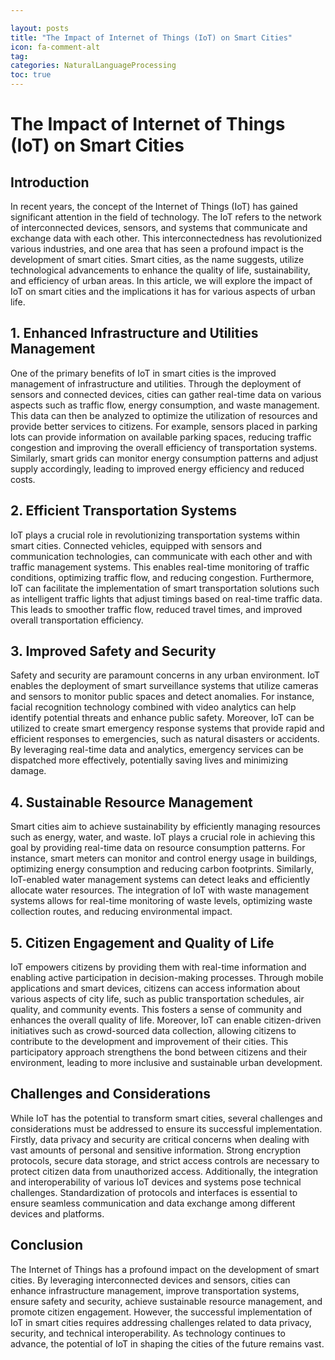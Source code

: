 ```yaml
---

layout: posts
title: "The Impact of Internet of Things (IoT) on Smart Cities"
icon: fa-comment-alt
tag:      
categories: NaturalLanguageProcessing
toc: true
---
```




# The Impact of Internet of Things (IoT) on Smart Cities

## Introduction

In recent years, the concept of the Internet of Things (IoT) has gained significant attention in the field of technology. The IoT refers to the network of interconnected devices, sensors, and systems that communicate and exchange data with each other. This interconnectedness has revolutionized various industries, and one area that has seen a profound impact is the development of smart cities. Smart cities, as the name suggests, utilize technological advancements to enhance the quality of life, sustainability, and efficiency of urban areas. In this article, we will explore the impact of IoT on smart cities and the implications it has for various aspects of urban life.

## 1. Enhanced Infrastructure and Utilities Management

One of the primary benefits of IoT in smart cities is the improved management of infrastructure and utilities. Through the deployment of sensors and connected devices, cities can gather real-time data on various aspects such as traffic flow, energy consumption, and waste management. This data can then be analyzed to optimize the utilization of resources and provide better services to citizens. For example, sensors placed in parking lots can provide information on available parking spaces, reducing traffic congestion and improving the overall efficiency of transportation systems. Similarly, smart grids can monitor energy consumption patterns and adjust supply accordingly, leading to improved energy efficiency and reduced costs.

## 2. Efficient Transportation Systems

IoT plays a crucial role in revolutionizing transportation systems within smart cities. Connected vehicles, equipped with sensors and communication technologies, can communicate with each other and with traffic management systems. This enables real-time monitoring of traffic conditions, optimizing traffic flow, and reducing congestion. Furthermore, IoT can facilitate the implementation of smart transportation solutions such as intelligent traffic lights that adjust timings based on real-time traffic data. This leads to smoother traffic flow, reduced travel times, and improved overall transportation efficiency.

## 3. Improved Safety and Security

Safety and security are paramount concerns in any urban environment. IoT enables the deployment of smart surveillance systems that utilize cameras and sensors to monitor public spaces and detect anomalies. For instance, facial recognition technology combined with video analytics can help identify potential threats and enhance public safety. Moreover, IoT can be utilized to create smart emergency response systems that provide rapid and efficient responses to emergencies, such as natural disasters or accidents. By leveraging real-time data and analytics, emergency services can be dispatched more effectively, potentially saving lives and minimizing damage.

## 4. Sustainable Resource Management

Smart cities aim to achieve sustainability by efficiently managing resources such as energy, water, and waste. IoT plays a crucial role in achieving this goal by providing real-time data on resource consumption patterns. For instance, smart meters can monitor and control energy usage in buildings, optimizing energy consumption and reducing carbon footprints. Similarly, IoT-enabled water management systems can detect leaks and efficiently allocate water resources. The integration of IoT with waste management systems allows for real-time monitoring of waste levels, optimizing waste collection routes, and reducing environmental impact.

## 5. Citizen Engagement and Quality of Life

IoT empowers citizens by providing them with real-time information and enabling active participation in decision-making processes. Through mobile applications and smart devices, citizens can access information about various aspects of city life, such as public transportation schedules, air quality, and community events. This fosters a sense of community and enhances the overall quality of life. Moreover, IoT can enable citizen-driven initiatives such as crowd-sourced data collection, allowing citizens to contribute to the development and improvement of their cities. This participatory approach strengthens the bond between citizens and their environment, leading to more inclusive and sustainable urban development.

## Challenges and Considerations

While IoT has the potential to transform smart cities, several challenges and considerations must be addressed to ensure its successful implementation. Firstly, data privacy and security are critical concerns when dealing with vast amounts of personal and sensitive information. Strong encryption protocols, secure data storage, and strict access controls are necessary to protect citizen data from unauthorized access. Additionally, the integration and interoperability of various IoT devices and systems pose technical challenges. Standardization of protocols and interfaces is essential to ensure seamless communication and data exchange among different devices and platforms.

## Conclusion

The Internet of Things has a profound impact on the development of smart cities. By leveraging interconnected devices and sensors, cities can enhance infrastructure management, improve transportation systems, ensure safety and security, achieve sustainable resource management, and promote citizen engagement. However, the successful implementation of IoT in smart cities requires addressing challenges related to data privacy, security, and technical interoperability. As technology continues to advance, the potential of IoT in shaping the cities of the future remains vast.